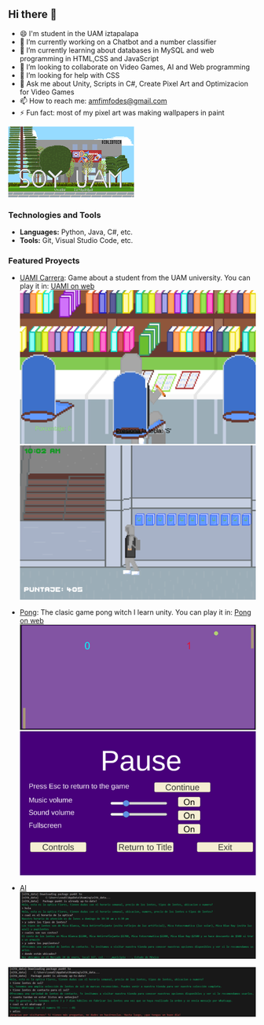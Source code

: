 ## Hi there 👋

<!--
**dinosoudi/dinosoudi** is a ✨ _special_ ✨ repository because its `README.md` (this file) appears on your GitHub profile.

Here are some ideas to get you started:
-->
- 😄 I'm student in the UAM iztapalapa
- 🔭 I’m currently working on a Chatbot and a number classifier
- 🌱 I’m currently learning about databases in MySQL and web programming in HTML,CSS and JavaScript
- 👯 I’m looking to collaborate on Video Games, AI and Web programming 
- 🤔 I’m looking for help with CSS 
- 💬 Ask me about Unity, Scripts in C#, Create Pixel Art and Optimizacion for Video Games
- 📫 How to reach me: amfimfodes@gmail.com 
- ⚡ Fun fact: most of my pixel art was making wallpapers in paint


![Image](https://github.com/dinosoudi/Juego-UAMI/blob/main/Assets/Pixel%20Art/escena%20final%202.png?raw=true)

### Technologies and Tools
- **Languages:** Python, Java, C#, etc.
- **Tools:** Git, Visual Studio Code, etc.

### Featured Proyects
- [UAMI Carrera](https://github.com/dinosoudi/Juego-UAMI.git): Game about a student from the UAM university. You can play it in: [UAMI on web](https://soudi.itch.io/uami-carrera)
![Image](https://github.com/dinosoudi/Juego-UAMI/blob/main/Assets/Pixel%20Art/Captura%20de%20pantalla%202024-06-04%20215030.png?raw=true)
![Image](https://github.com/dinosoudi/Juego-UAMI/blob/main/Assets/Pixel%20Art/Captura%20de%20pantalla%202024-06-04%20215022.png?raw=true)

- [Pong](https://github.com/dinosoudi/Pong.git): The clasic game pong witch I learn unity. You can play it in: [Pong on web](https://soudi.itch.io/pong)
![Image](https://github.com/dinosoudi/Pong/blob/main/Assets/Captura%20de%20pantalla%202024-06-04%20192557.png?raw=true)
![Image](https://github.com/dinosoudi/Pong/blob/main/Assets/Captura%20de%20pantalla%202024-06-04%20192944.png?raw=true)

- [AI](https://github.com/dinosoudi/AI.git)
![Image](https://github.com/dinosoudi/AI/blob/main/capturas/Captura%20de%20pantalla%202024-06-04%20220721.png?raw=true)

 ![Image](https://github.com/dinosoudi/AI/blob/main/capturas/Captura%20de%20pantalla%202024-06-04%20221139.png?raw=true)

